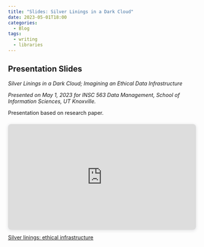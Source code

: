 ```yaml
---
title: "Slides: Silver Linings in a Dark Cloud"
date: 2023-05-01T18:00
categories:
  - Blog
tags:
  - writing
  - libraries
---
```

## Presentation Slides

*Silver Linings in a Dark Cloud; Imagining an Ethical Data Infrastructure*
  
*Presented on May 1, 2023 for INSC 563 Data Management, School of Information Sciences, UT Knoxville.*

Presentation based on research paper.  

<div style="position: relative; width: 100%; height: 0; padding-top: 56.2500%;
 padding-bottom: 0; box-shadow: 0 2px 8px 0 rgba(63,69,81,0.16); margin-top: 1.6em; margin-bottom: 0.9em; overflow: hidden;
 border-radius: 8px; will-change: transform;">
  <iframe loading="lazy" style="position: absolute; width: 100%; height: 100%; top: 0; left: 0; border: none; padding: 0;margin: 0;"
    src="https://www.canva.com/design/DAFhUPlLtFc/khcJOb0v-TZn5Us3x4474g/view?embed" allowfullscreen="allowfullscreen" allow="fullscreen">
  </iframe>
</div>
<a href="https:&#x2F;&#x2F;www.canva.com&#x2F;design&#x2F;DAFhUPlLtFc&#x2F;khcJOb0v-TZn5Us3x4474g&#x2F;view?utm_content=DAFhUPlLtFc&amp;utm_campaign=designshare&amp;utm_medium=embeds&amp;utm_source=link" target="_blank" rel="noopener">Silver linings: ethical infrastructure</a>
